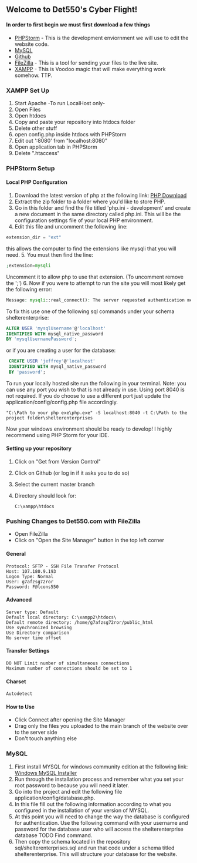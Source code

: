 ## Welcome to Det550's Cyber Flight!

#### In order to first begin we must first download a few things

 - [PHPStorm](https://windows.php.net/download/) - This is the development enviornment we will use to edit the website code. 
 - [MySQL](https://dev.mysql.com/downloads/installer/)
 - [Github](https://github.com/)
 - [FileZilla](https://filezilla-project.org/) - This is a tool for sending your files to the live site.
 - [XAMPP](https://www.apachefriends.org/index.html) - This is Voodoo magic that will make everything work somehow. TTP.



### XAMPP Set Up
1. Start Apache  -To run LocalHost only-
2. Open Files
3. Open htdocs
4. Copy and paste your repository into htdocs folder
5. Delete other stuff
6. open config.php inside htdocs with PHPStorm
7. Edit out ':8080' from "localhost:8080"
9. Open application tab in PHPStorm
10. Delete ".htaccess"


### PHPStorm Setup


#### Local PHP Configuration
1. Download the latest version of php at the following link: [PHP Download](https://windows.php.net/download/)
2. Extract the zip folder to a folder where you'd like to store PHP. 
3. Go in this folder and find the file titled 'php.ini - development' and create a new document in the same directory called 
php.ini. This will be the configuration settings file of your local PHP environment.
4. Edit this file and uncomment the following line:
```php
extension_dir = "ext"
```
this allows the computer to find the extensions 
like mysqli that you will need.
5. You must then find the line: 
```php
;extension=mysqli
```
Uncomment it to allow php to use that extension. (To uncomment remove the ';')
6. Now if you were to attempt to run the site you will most likely get the following error: 

```php
Message: mysqli::real_connect(): The server requested authentication method unknown to the client [caching_sha2_password]
```

To fix this use one of the following sql commands under your schema shelterenterprise:

```sql
ALTER USER 'mysqlUsername'@'localhost' 
IDENTIFIED WITH mysql_native_password 
BY 'mysqlUsernamePassword';
```

or if you are creating a user for the database:

```sql
 CREATE USER 'jeffrey'@'localhost' 
 IDENTIFIED WITH mysql_native_password 
 BY 'password';
```

To run your locally hosted site run the following in your terminal. 
Note: you can use any port you wish to that is not already in use. Using port 8040 is not required. If you do choose to 
use a different port just update the application/config/config.php file accordingly.

```
"C:\Path to your php exe\php.exe" -S localhost:8040 -t C:\Path to the project folder\shelterenterprises
```

Now your windows environment should be ready to develop! I highly recommend using PHP Storm for your IDE.

#### Setting up your repository

 1. Click on "Get from Version Control"
 2. Click on Github (or log in if it asks you to do so)
 3. Select the current master branch
 4. Directory should look for:

        C:\xampp\htdocs




### Pushing Changes to Det550.com with FileZilla


 - Open FileZilla
 - Click on "Open the Site Manager" button in the top left corner

#### General
```
Protocol: SFTP - SSH File Transfer Protocol
Host: 107.180.9.193
Logon Type: Normal
User: g7afzsg72ror
Password: F@lcons550
```

#### Advanced
```
Server type: Default
Default local directory: C:\xampp2\htdocs\
Default remote directory: /home/g7afzsg72ror/public_html
Use synchronized browsing
Use Directory comparison
No server time offset
```

#### Transfer Settings
```
DO NOT Limit number of simultaneous connections
Maximum number of connections should be set to 1
```

#### Charset
```
Autodetect
```

#### How to Use

 - Click Connect after opening the Site Manager
 - Drag only the files you uploaded to the main branch of the website over to the server side
 - Don't touch anything else





### MySQL
1. First install MYSQL for windows community edition at the following link: 
[Windows MySQL Installer](https://dev.mysql.com/downloads/installer/)
2. Run through the installation process and remember what you set your root password to because you will need it later.
3. Go into the project and edit the following file application/config/database.php.
4. In this file fill out the following information according to what you configured in the installation of your version 
of MYSQL.
5. At this point you will need to change the way the database is configured for authentication. Use the following 
command with your username and password for the database user who will access the shelterenterprise database TODO Find command.
6. Then copy the schema located in the repository sql/shelterenterprises.sql and run that code under a schema titled 
shelterenterprise. This will structure your database for the website.




